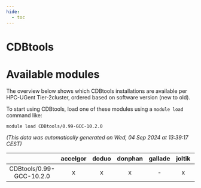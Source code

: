 ```yaml
---
hide:
  - toc
---
```


CDBtools
========

# Available modules


The overview below shows which CDBtools installations are available per HPC-UGent Tier-2cluster, ordered based on software version (new to old).

To start using CDBtools, load one of these modules using a `module load` command like:

```shell
module load CDBtools/0.99-GCC-10.2.0
```

*(This data was automatically generated on Wed, 04 Sep 2024 at 13:39:17 CEST)*  

| |accelgor|doduo|donphan|gallade|joltik|shinx|skitty|
| :---: | :---: | :---: | :---: | :---: | :---: | :---: | :---: |
|CDBtools/0.99-GCC-10.2.0|x|x|x|-|x|-|x|
